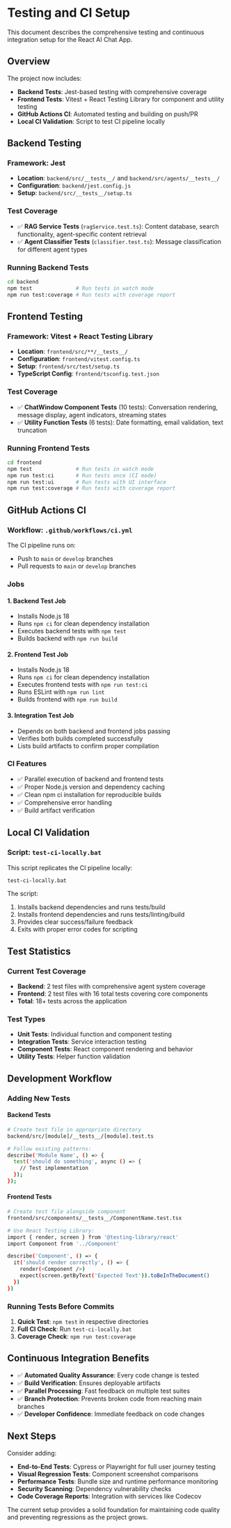 # Testing and CI Setup

This document describes the comprehensive testing and continuous integration setup for the React AI Chat App.

## Overview

The project now includes:

- **Backend Tests**: Jest-based testing with comprehensive coverage
- **Frontend Tests**: Vitest + React Testing Library for component and utility testing
- **GitHub Actions CI**: Automated testing and building on push/PR
- **Local CI Validation**: Script to test CI pipeline locally

## Backend Testing

### Framework: Jest

- **Location**: `backend/src/__tests__/` and `backend/src/agents/__tests__/`
- **Configuration**: `backend/jest.config.js`
- **Setup**: `backend/src/__tests__/setup.ts`

### Test Coverage

- ✅ **RAG Service Tests** (`ragService.test.ts`): Content database, search functionality, agent-specific content retrieval
- ✅ **Agent Classifier Tests** (`classifier.test.ts`): Message classification for different agent types

### Running Backend Tests

```bash
cd backend
npm test              # Run tests in watch mode
npm run test:coverage # Run tests with coverage report
```

## Frontend Testing

### Framework: Vitest + React Testing Library

- **Location**: `frontend/src/**/__tests__/`
- **Configuration**: `frontend/vitest.config.ts`
- **Setup**: `frontend/src/test/setup.ts`
- **TypeScript Config**: `frontend/tsconfig.test.json`

### Test Coverage

- ✅ **ChatWindow Component Tests** (10 tests): Conversation rendering, message display, agent indicators, streaming states
- ✅ **Utility Function Tests** (6 tests): Date formatting, email validation, text truncation

### Running Frontend Tests

```bash
cd frontend
npm test              # Run tests in watch mode
npm run test:ci       # Run tests once (CI mode)
npm run test:ui       # Run tests with UI interface
npm run test:coverage # Run tests with coverage report
```

## GitHub Actions CI

### Workflow: `.github/workflows/ci.yml`

The CI pipeline runs on:

- Push to `main` or `develop` branches
- Pull requests to `main` or `develop` branches

### Jobs

#### 1. Backend Test Job

- Installs Node.js 18
- Runs `npm ci` for clean dependency installation
- Executes backend tests with `npm test`
- Builds backend with `npm run build`

#### 2. Frontend Test Job

- Installs Node.js 18
- Runs `npm ci` for clean dependency installation
- Executes frontend tests with `npm run test:ci`
- Runs ESLint with `npm run lint`
- Builds frontend with `npm run build`

#### 3. Integration Test Job

- Depends on both backend and frontend jobs passing
- Verifies both builds completed successfully
- Lists build artifacts to confirm proper compilation

### CI Features

- ✅ Parallel execution of backend and frontend tests
- ✅ Proper Node.js version and dependency caching
- ✅ Clean npm ci installation for reproducible builds
- ✅ Comprehensive error handling
- ✅ Build artifact verification

## Local CI Validation

### Script: `test-ci-locally.bat`

This script replicates the CI pipeline locally:

```bash
test-ci-locally.bat
```

The script:

1. Installs backend dependencies and runs tests/build
2. Installs frontend dependencies and runs tests/linting/build
3. Provides clear success/failure feedback
4. Exits with proper error codes for scripting

## Test Statistics

### Current Test Coverage

- **Backend**: 2 test files with comprehensive agent system coverage
- **Frontend**: 2 test files with 16 total tests covering core components
- **Total**: 18+ tests across the application

### Test Types

- **Unit Tests**: Individual function and component testing
- **Integration Tests**: Service interaction testing
- **Component Tests**: React component rendering and behavior
- **Utility Tests**: Helper function validation

## Development Workflow

### Adding New Tests

#### Backend Tests

```bash
# Create test file in appropriate directory
backend/src/[module]/__tests__/[module].test.ts

# Follow existing patterns:
describe('Module Name', () => {
  test('should do something', async () => {
    // Test implementation
  });
});
```

#### Frontend Tests

```bash
# Create test file alongside component
frontend/src/components/__tests__/ComponentName.test.tsx

# Use React Testing Library:
import { render, screen } from '@testing-library/react'
import Component from '../Component'

describe('Component', () => {
  it('should render correctly', () => {
    render(<Component />)
    expect(screen.getByText('Expected Text')).toBeInTheDocument()
  })
})
```

### Running Tests Before Commits

1. **Quick Test**: `npm test` in respective directories
2. **Full CI Check**: Run `test-ci-locally.bat`
3. **Coverage Check**: `npm run test:coverage`

## Continuous Integration Benefits

- ✅ **Automated Quality Assurance**: Every code change is tested
- ✅ **Build Verification**: Ensures deployable artifacts
- ✅ **Parallel Processing**: Fast feedback on multiple test suites
- ✅ **Branch Protection**: Prevents broken code from reaching main branches
- ✅ **Developer Confidence**: Immediate feedback on code changes

## Next Steps

Consider adding:

- **End-to-End Tests**: Cypress or Playwright for full user journey testing
- **Visual Regression Tests**: Component screenshot comparisons
- **Performance Tests**: Bundle size and runtime performance monitoring
- **Security Scanning**: Dependency vulnerability checks
- **Code Coverage Reports**: Integration with services like Codecov

The current setup provides a solid foundation for maintaining code quality and preventing regressions as the project grows.
